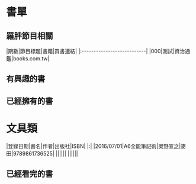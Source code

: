 # 書單

## 羅胖節目相關

|期數|節目標題|書籍|買書連結|
|:---------------------------|
|000|測試|資治通鑑|books.com.tw|


## 有興趣的書


## 已經擁有的書

# 文具類

|登錄日期|書名|作者|出版社|ISBN|
|:|
|2016/07/01|A6全能筆記術|奧野宣之|麥田|9789861736525|
||||||
||||||

## 已經看完的書
